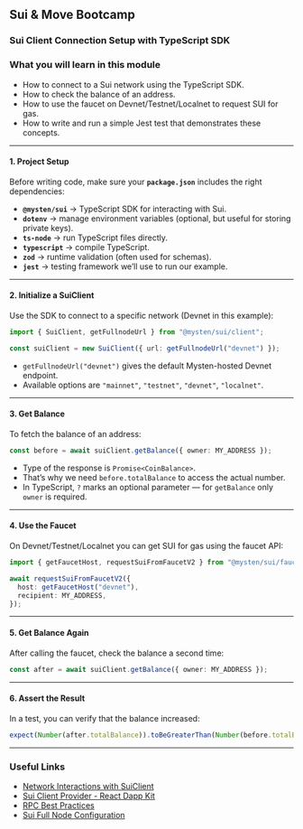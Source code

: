 ## Sui & Move Bootcamp

### Sui Client Connection Setup with TypeScript SDK

### What you will learn in this module

- How to connect to a Sui network using the TypeScript SDK.
- How to check the balance of an address.
- How to use the faucet on Devnet/Testnet/Localnet to request SUI for gas.
- How to write and run a simple Jest test that demonstrates these concepts.

---

#### 1. Project Setup

Before writing code, make sure your **`package.json`** includes the right dependencies:

- **`@mysten/sui`** → TypeScript SDK for interacting with Sui.
- **`dotenv`** → manage environment variables (optional, but useful for storing private keys).
- **`ts-node`** → run TypeScript files directly.
- **`typescript`** → compile TypeScript.
- **`zod`** → runtime validation (often used for schemas).
- **`jest`** → testing framework we’ll use to run our example.

---

#### 2. Initialize a SuiClient

Use the SDK to connect to a specific network (Devnet in this example):

```ts
import { SuiClient, getFullnodeUrl } from "@mysten/sui/client";

const suiClient = new SuiClient({ url: getFullnodeUrl("devnet") });
```

- `getFullnodeUrl("devnet")` gives the default Mysten-hosted Devnet endpoint.
- Available options are `"mainnet"`, `"testnet"`, `"devnet"`, `"localnet"`.

---

#### 3. Get Balance

To fetch the balance of an address:

```ts
const before = await suiClient.getBalance({ owner: MY_ADDRESS });
```

- Type of the response is `Promise<CoinBalance>`.
- That’s why we need `before.totalBalance` to access the actual number.
- In TypeScript, `?` marks an optional parameter — for `getBalance` only `owner` is required.

---

#### 4. Use the Faucet

On Devnet/Testnet/Localnet you can get SUI for gas using the faucet API:

```ts
import { getFaucetHost, requestSuiFromFaucetV2 } from "@mysten/sui/faucet";

await requestSuiFromFaucetV2({
  host: getFaucetHost("devnet"),
  recipient: MY_ADDRESS,
});
```

---

#### 5. Get Balance Again

After calling the faucet, check the balance a second time:

```ts
const after = await suiClient.getBalance({ owner: MY_ADDRESS });
```

---

#### 6. Assert the Result

In a test, you can verify that the balance increased:

```ts
expect(Number(after.totalBalance)).toBeGreaterThan(Number(before.totalBalance));
```

---

### Useful Links

- [Network Interactions with SuiClient
  ](https://sdk.mystenlabs.com/typescript/sui-client)
- [Sui Client Provider - React Dapp Kit](https://sdk.mystenlabs.com/dapp-kit/sui-client-provider)
- [RPC Best Practices
  ](https://docs.sui.io/references/sui-api/rpc-best-practices)
- [Sui Full Node Configuration
  ](https://docs.sui.io/guides/operator/sui-full-node)

